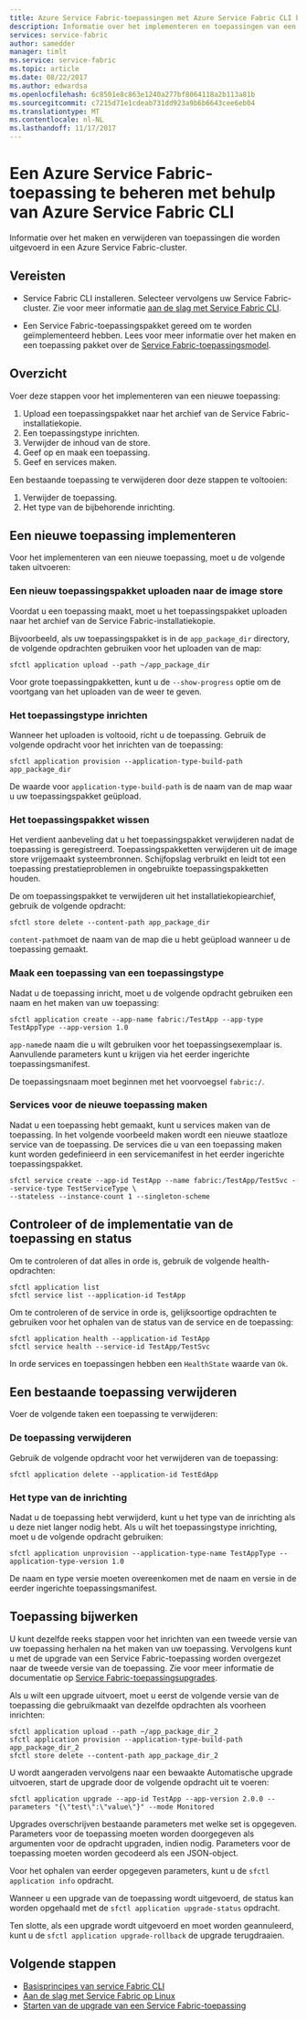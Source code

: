 ```yaml
---
title: Azure Service Fabric-toepassingen met Azure Service Fabric CLI beheren
description: Informatie over het implementeren en toepassingen van een Azure Service Fabric-cluster verwijderen met behulp van Azure Service Fabric CLI
services: service-fabric
author: samedder
manager: timlt
ms.service: service-fabric
ms.topic: article
ms.date: 08/22/2017
ms.author: edwardsa
ms.openlocfilehash: 6c8501e8c863e1240a277bf8064118a2b113a81b
ms.sourcegitcommit: c7215d71e1cdeab731dd923a9b6b6643cee6eb04
ms.translationtype: MT
ms.contentlocale: nl-NL
ms.lasthandoff: 11/17/2017
---
```

# <a name="manage-an-azure-service-fabric-application-by-using-azure-service-fabric-cli"></a>Een Azure Service Fabric-toepassing te beheren met behulp van Azure Service Fabric CLI

Informatie over het maken en verwijderen van toepassingen die worden uitgevoerd in een Azure Service Fabric-cluster.

## <a name="prerequisites"></a>Vereisten

* Service Fabric CLI installeren. Selecteer vervolgens uw Service Fabric-cluster. Zie voor meer informatie [aan de slag met Service Fabric CLI](service-fabric-cli.md).

* Een Service Fabric-toepassingspakket gereed om te worden geïmplementeerd hebben. Lees voor meer informatie over het maken en een toepassing pakket over de [Service Fabric-toepassingsmodel](service-fabric-application-model.md).

## <a name="overview"></a>Overzicht

Voer deze stappen voor het implementeren van een nieuwe toepassing:

1. Upload een toepassingspakket naar het archief van de Service Fabric-installatiekopie.
2. Een toepassingstype inrichten.
3. Verwijder de inhoud van de store.
4. Geef op en maak een toepassing.
5. Geef en services maken.

Een bestaande toepassing te verwijderen door deze stappen te voltooien:

1. Verwijder de toepassing.
2. Het type van de bijbehorende inrichting.

## <a name="deploy-a-new-application"></a>Een nieuwe toepassing implementeren

Voor het implementeren van een nieuwe toepassing, moet u de volgende taken uitvoeren:

### <a name="upload-a-new-application-package-to-the-image-store"></a>Een nieuw toepassingspakket uploaden naar de image store

Voordat u een toepassing maakt, moet u het toepassingspakket uploaden naar het archief van de Service Fabric-installatiekopie.

Bijvoorbeeld, als uw toepassingspakket is in de `app_package_dir` directory, de volgende opdrachten gebruiken voor het uploaden van de map:

```azurecli
sfctl application upload --path ~/app_package_dir
```

Voor grote toepassingpakketten, kunt u de `--show-progress` optie om de voortgang van het uploaden van de weer te geven.

### <a name="provision-the-application-type"></a>Het toepassingstype inrichten

Wanneer het uploaden is voltooid, richt u de toepassing. Gebruik de volgende opdracht voor het inrichten van de toepassing:

```azurecli
sfctl application provision --application-type-build-path app_package_dir
```

De waarde voor `application-type-build-path` is de naam van de map waar u uw toepassingspakket geüpload.

### <a name="delete-the-application-package"></a>Het toepassingspakket wissen

Het verdient aanbeveling dat u het toepassingspakket verwijderen nadat de toepassing is geregistreerd.  Toepassingspakketten verwijderen uit de image store vrijgemaakt systeembronnen.  Schijfopslag verbruikt en leidt tot een toepassing prestatieproblemen in ongebruikte toepassingspakketten houden. 

De om toepassingspakket te verwijderen uit het installatiekopiearchief, gebruik de volgende opdracht:

```azurecli
sfctl store delete --content-path app_package_dir
```

`content-path`moet de naam van de map die u hebt geüpload wanneer u de toepassing gemaakt.

### <a name="create-an-application-from-an-application-type"></a>Maak een toepassing van een toepassingstype

Nadat u de toepassing inricht, moet u de volgende opdracht gebruiken een naam en het maken van uw toepassing:

```azurecli
sfctl application create --app-name fabric:/TestApp --app-type TestAppType --app-version 1.0
```

`app-name`de naam die u wilt gebruiken voor het toepassingsexemplaar is. Aanvullende parameters kunt u krijgen via het eerder ingerichte toepassingsmanifest.

De toepassingsnaam moet beginnen met het voorvoegsel `fabric:/`.

### <a name="create-services-for-the-new-application"></a>Services voor de nieuwe toepassing maken

Nadat u een toepassing hebt gemaakt, kunt u services maken van de toepassing. In het volgende voorbeeld maken wordt een nieuwe staatloze service van de toepassing. De services die u van een toepassing maken kunt worden gedefinieerd in een servicemanifest in het eerder ingerichte toepassingspakket.

```azurecli
sfctl service create --app-id TestApp --name fabric:/TestApp/TestSvc --service-type TestServiceType \
--stateless --instance-count 1 --singleton-scheme
```

## <a name="verify-application-deployment-and-health"></a>Controleer of de implementatie van de toepassing en status

Om te controleren of dat alles in orde is, gebruik de volgende health-opdrachten:

```azurecli
sfctl application list
sfctl service list --application-id TestApp
```

Om te controleren of de service in orde is, gelijksoortige opdrachten te gebruiken voor het ophalen van de status van de service en de toepassing:

```azurecli
sfctl application health --application-id TestApp
sfctl service health --service-id TestApp/TestSvc
```

In orde services en toepassingen hebben een `HealthState` waarde van `Ok`.

## <a name="remove-an-existing-application"></a>Een bestaande toepassing verwijderen

Voer de volgende taken een toepassing te verwijderen:

### <a name="delete-the-application"></a>De toepassing verwijderen

Gebruik de volgende opdracht voor het verwijderen van de toepassing:

```azurecli
sfctl application delete --application-id TestEdApp
```

### <a name="unprovision-the-application-type"></a>Het type van de inrichting

Nadat u de toepassing hebt verwijderd, kunt u het type van de inrichting als u deze niet langer nodig hebt. Als u wilt het toepassingstype inrichting, moet u de volgende opdracht gebruiken:

```azurecli
sfctl application unprovision --application-type-name TestAppType --application-type-version 1.0
```

De naam en type versie moeten overeenkomen met de naam en versie in de eerder ingerichte toepassingsmanifest.

## <a name="upgrade-application"></a>Toepassing bijwerken

U kunt dezelfde reeks stappen voor het inrichten van een tweede versie van uw toepassing herhalen na het maken van uw toepassing. Vervolgens kunt u met de upgrade van een Service Fabric-toepassing worden overgezet naar de tweede versie van de toepassing. Zie voor meer informatie de documentatie op [Service Fabric-toepassingsupgrades](service-fabric-application-upgrade.md).

Als u wilt een upgrade uitvoert, moet u eerst de volgende versie van de toepassing die gebruikmaakt van dezelfde opdrachten als voorheen inrichten:

```azurecli
sfctl application upload --path ~/app_package_dir_2
sfctl application provision --application-type-build-path app_package_dir_2
sfctl store delete --content-path app_package_dir_2
```

U wordt aangeraden vervolgens naar een bewaakte Automatische upgrade uitvoeren, start de upgrade door de volgende opdracht uit te voeren:

```azurecli
sfctl application upgrade --app-id TestApp --app-version 2.0.0 --parameters "{\"test\":\"value\"}" --mode Monitored
```

Upgrades overschrijven bestaande parameters met welke set is opgegeven. Parameters voor de toepassing moeten worden doorgegeven als argumenten voor de opdracht upgraden, indien nodig. Parameters voor de toepassing moeten worden gecodeerd als een JSON-object.

Voor het ophalen van eerder opgegeven parameters, kunt u de `sfctl application info` opdracht.

Wanneer u een upgrade van de toepassing wordt uitgevoerd, de status kan worden opgehaald met de `sfctl application upgrade-status` opdracht.

Ten slotte, als een upgrade wordt uitgevoerd en moet worden geannuleerd, kunt u de `sfctl application upgrade-rollback` de upgrade terugdraaien.

## <a name="next-steps"></a>Volgende stappen

* [Basisprincipes van service Fabric CLI](service-fabric-cli.md)
* [Aan de slag met Service Fabric op Linux](service-fabric-get-started-linux.md)
* [Starten van de upgrade van een Service Fabric-toepassing](service-fabric-application-upgrade.md)
